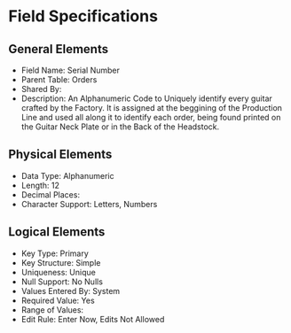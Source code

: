 # Field Specifications

## General Elements

- Field Name: Serial Number
- Parent Table: Orders
- Shared By: 
- Description: An Alphanumeric Code to Uniquely identify every guitar crafted by the Factory. It is assigned at the beggining of the Production Line and used all along it to identify each order, being found printed on the Guitar Neck Plate or in the Back of the Headstock.

## Physical Elements

- Data Type: Alphanumeric
- Length: 12
- Decimal Places: 
- Character Support: Letters, Numbers

## Logical Elements

- Key Type: Primary
- Key Structure: Simple
- Uniqueness: Unique
- Null Support: No Nulls
- Values Entered By: System
- Required Value: Yes
- Range of Values: 
- Edit Rule: Enter Now, Edits Not Allowed

